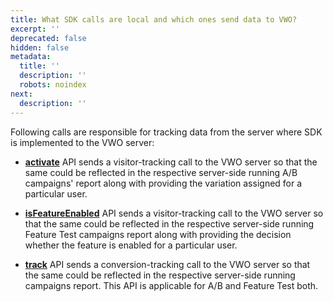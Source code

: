 ```yaml
---
title: What SDK calls are local and which ones send data to VWO?
excerpt: ''
deprecated: false
hidden: false
metadata:
  title: ''
  description: ''
  robots: noindex
next:
  description: ''
---
```

Following calls are responsible for tracking data from the server where SDK is implemented to the VWO server:

* **[activate](https://developers.vwo.com/reference#fullstack-sdk-activate)** API sends a visitor-tracking call to the VWO server so that the same could be reflected in the respective server-side running A/B campaigns' report along with providing the variation assigned for a particular user. 

* **[isFeatureEnabled](https://developers.vwo.com/reference#fullstack-sdk-is-feature-enabled
)** API sends a visitor-tracking call to the VWO server so that the same could be reflected in the respective server-side running Feature Test campaigns report along with providing the decision whether the feature is enabled for a particular user. 

* **[track](https://developers.vwo.com/reference#fullstack-sdk-track)** API sends a conversion-tracking call to the VWO server so that the same could be reflected in the respective server-side running campaigns report. This API is applicable for A/B and Feature Test both.